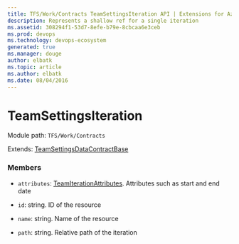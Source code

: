 ```yaml
---
title: TFS/Work/Contracts TeamSettingsIteration API | Extensions for Azure DevOps Services
description: Represents a shallow ref for a single iteration
ms.assetid: 308294f1-53d7-8efe-b79e-8cbcaa6e3ceb
ms.prod: devops
ms.technology: devops-ecosystem
generated: true
ms.manager: douge
author: elbatk
ms.topic: article
ms.author: elbatk
ms.date: 08/04/2016
---
```


# TeamSettingsIteration

Module path: `TFS/Work/Contracts`

Extends: [TeamSettingsDataContractBase](../../../TFS/Work/Contracts/TeamSettingsDataContractBase.md)

### Members

* `attributes`: [TeamIterationAttributes](../../../TFS/Work/Contracts/TeamIterationAttributes.md). Attributes such as start and end date

* `id`: string. ID of the resource

* `name`: string. Name of the resource

* `path`: string. Relative path of the iteration

